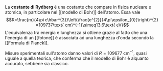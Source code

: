 La **costante di Rydberg** è una costante che compare in fisica nucleare e atomica, in particolare nel [[modello di Bohr]] dell'atomo. Essa vale
$$R=\frac{m}{4\pi c\hbar^{3}}\left(\frac{e^{2}}{4\pi\epsilon_{0}}\right)^{2}  =109737\text{ cm}^{-1}\simeq13.6\text{ eV}$$
L'equivalenza tra energia e lunghezza si ottiene grazie al fatto che una l'energia di un [[fotone]] è associata ad una lunghezza d'onda secondo la [[Formula di Planck]].

Misure sperimentali sull'atomo danno valori di $R=109677\text{ cm}^{-1}$, quasi uguale a quella teorica, che conferma che il modello di Bohr è alquanto accurato, sebbene sia classico.